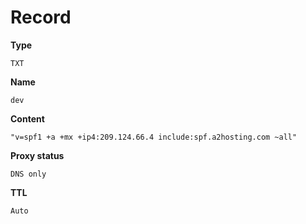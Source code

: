 # Record

**Type**

```
TXT
```

**Name**

```
dev
```

**Content**

```
"v=spf1 +a +mx +ip4:209.124.66.4 include:spf.a2hosting.com ~all"
```

**Proxy status**

```
DNS only
```

**TTL**

```
Auto
```

